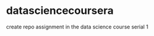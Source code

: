 datasciencecoursera
===================

create repo assignment in the data science course serial 1
